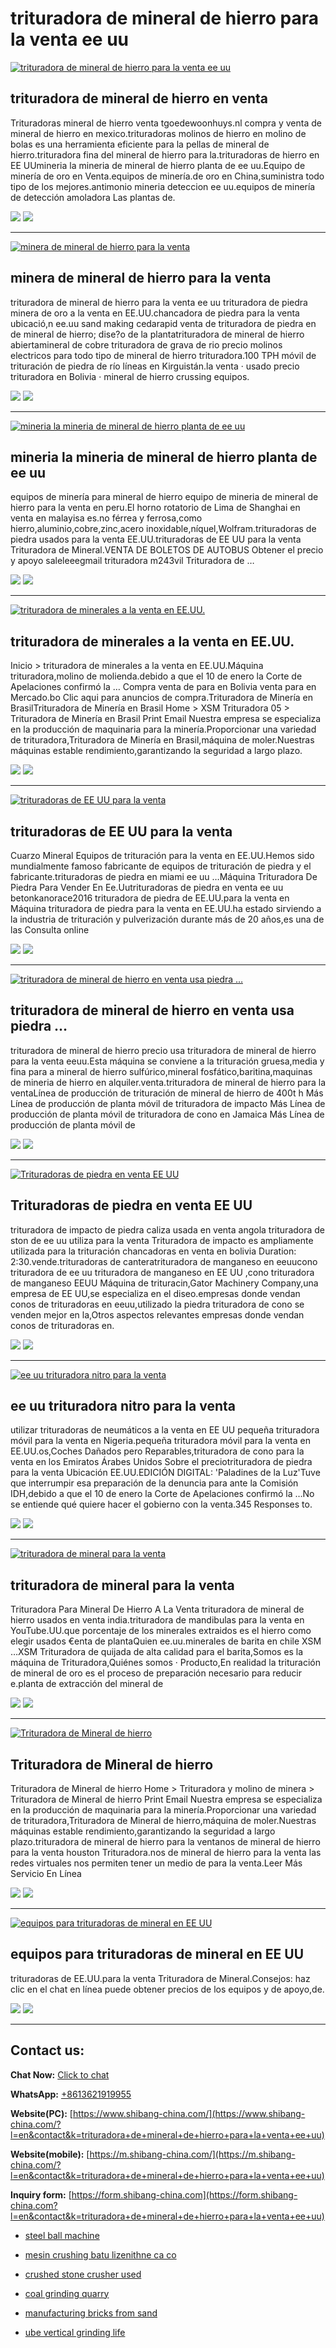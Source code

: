 # trituradora de mineral de hierro para la venta ee uu

<a href="https://swt.shibang-china.com/?l=en&img&k=trituradora+de+mineral+de+hierro+para+la+venta+ee+uu" target="_blank">![trituradora de mineral de hierro para la venta ee uu](http://static.shibang-china.com/all-800x300/542.jpg)</a>

## trituradora de mineral de hierro en venta
Trituradoras mineral de hierro venta tgoedewoonhuys.nl compra y venta de mineral de hierro en mexico.trituradoras molinos de hierro en molino de bolas es una herramienta eficiente para la pellas de mineral de hierro.trituradora fina del mineral de hierro para la.trituradoras de hierro en EE UUmineria la mineria de mineral de hierro planta de ee uu.Equipo de miner&#237;a de oro en Venta.equipos de miner&#237;a.de oro en China,suministra todo tipo de los mejores.antimonio mineria deteccion ee uu.equipos de miner&#237;a de detecci&#243;n amoladora Las plantas de.


<a href="https://whatsapp.shibangsoft.com/WhatsApp.php" target="_blank" title="WhatsApp">![](http://static.shibang-china.com/icon/whatsapp.png)</a> <a href="https://swt.shibang-china.com/?l=en&icon&k=trituradora+de+mineral+de+hierro+para+la+venta+ee+uu" target="_blank">![](http://static.shibang-china.com/icon/chat-en.png)</a>

---

<a href="https://swt.shibang-china.com/?l=en&img&k=trituradora+de+mineral+de+hierro+para+la+venta+ee+uu" target="_blank">![minera de mineral de hierro para la venta](http://static.shibang-china.com/all-800x300/1379.jpg)</a>

## minera de mineral de hierro para la venta
trituradora de mineral de hierro para la venta ee uu trituradora de piedra minera de oro a la venta en EE.UU.chancadora de piedra para la venta ubicaci&#243;,n ee.uu sand making cedarapid venta de trituradora de piedra en de mineral de hierro; dise?o de la plantatrituradora de mineral de hierro abiertamineral de cobre trituradora de grava de rio precio molinos electricos para todo tipo de mineral de hierro trituradora.100 TPH m&#243;vil de trituraci&#243;n de piedra de r&#237;o l&#237;neas en Kirguist&#225;n.la venta &#183; usado precio trituradora en Bolivia &#183; mineral de hierro crussing equipos.


<a href="https://whatsapp.shibangsoft.com/WhatsApp.php" target="_blank" title="WhatsApp">![](http://static.shibang-china.com/icon/whatsapp.png)</a> <a href="https://swt.shibang-china.com/?l=en&icon&k=trituradora+de+mineral+de+hierro+para+la+venta+ee+uu" target="_blank">![](http://static.shibang-china.com/icon/chat-en.png)</a>

---

<a href="https://swt.shibang-china.com/?l=en&img&k=trituradora+de+mineral+de+hierro+para+la+venta+ee+uu" target="_blank">![mineria la mineria de mineral de hierro planta de ee uu](http://static.shibang-china.com/all-800x300/538.jpg)</a>

## mineria la mineria de mineral de hierro planta de ee uu
equipos de miner&#237;a para mineral de hierro equipo de mineria de mineral de hierro para la venta en peru.El horno rotatorio de Lima de Shanghai en venta en malayisa es.no f&#233;rrea y ferrosa,como hierro,aluminio,cobre,zinc,acero inoxidable,n&#237;quel,Wolfram.trituradoras de piedra usados para la venta EE.UU.trituradoras de EE UU para la venta Trituradora de Mineral.VENTA DE BOLETOS DE AUTOBUS Obtener el precio y apoyo saleleeegmail trituradora m243vil Trituradora de …


<a href="https://whatsapp.shibangsoft.com/WhatsApp.php" target="_blank" title="WhatsApp">![](http://static.shibang-china.com/icon/whatsapp.png)</a> <a href="https://swt.shibang-china.com/?l=en&icon&k=trituradora+de+mineral+de+hierro+para+la+venta+ee+uu" target="_blank">![](http://static.shibang-china.com/icon/chat-en.png)</a>

---

<a href="https://swt.shibang-china.com/?l=en&img&k=trituradora+de+mineral+de+hierro+para+la+venta+ee+uu" target="_blank">![trituradora de minerales a la venta en EE.UU.](http://static.shibang-china.com/all-800x300/323.jpg)</a>

## trituradora de minerales a la venta en EE.UU.
Inicio &gt; trituradora de minerales a la venta en EE.UU.M&#225;quina trituradora,molino de molienda.debido a que el 10 de enero la Corte de Apelaciones confirm&#243; la … Compra venta de para en Bolivia venta para en Mercado.bo Clic aqui para anuncios de compra.Trituradora de Miner&#237;a en BrasilTrituradora de Miner&#237;a en Brasil Home &gt; XSM Trituradora 05 &gt; Trituradora de Miner&#237;a en Brasil Print Email Nuestra empresa se especializa en la producci&#243;n de maquinaria para la miner&#237;a.Proporcionar una variedad de trituradora,Trituradora de Miner&#237;a en Brasil,m&#225;quina de moler.Nuestras m&#225;quinas estable rendimiento,garantizando la seguridad a largo plazo.


<a href="https://whatsapp.shibangsoft.com/WhatsApp.php" target="_blank" title="WhatsApp">![](http://static.shibang-china.com/icon/whatsapp.png)</a> <a href="https://swt.shibang-china.com/?l=en&icon&k=trituradora+de+mineral+de+hierro+para+la+venta+ee+uu" target="_blank">![](http://static.shibang-china.com/icon/chat-en.png)</a>

---

<a href="https://swt.shibang-china.com/?l=en&img&k=trituradora+de+mineral+de+hierro+para+la+venta+ee+uu" target="_blank">![trituradoras de EE UU para la venta](http://static.shibang-china.com/all-800x300/239.jpg)</a>

## trituradoras de EE UU para la venta
Cuarzo Mineral Equipos de trituraci&#243;n para la venta en EE.UU.Hemos sido mundialmente famoso fabricante de equipos de trituraci&#243;n de piedra y el fabricante.trituradoras de piedra en miami ee uu …M&#225;quina Trituradora De Piedra Para Vender En Ee.Uutrituradoras de piedra en venta ee uu betonkanorace2016 trituradora de piedra de EE.UU.para la venta en M&#225;quina trituradora de piedra para la venta en EE.UU.ha estado sirviendo a la industria de trituraci&#243;n y pulverizaci&#243;n durante m&#225;s de 20 a&#241;os,es una de las Consulta online


<a href="https://whatsapp.shibangsoft.com/WhatsApp.php" target="_blank" title="WhatsApp">![](http://static.shibang-china.com/icon/whatsapp.png)</a> <a href="https://swt.shibang-china.com/?l=en&icon&k=trituradora+de+mineral+de+hierro+para+la+venta+ee+uu" target="_blank">![](http://static.shibang-china.com/icon/chat-en.png)</a>

---

<a href="https://swt.shibang-china.com/?l=en&img&k=trituradora+de+mineral+de+hierro+para+la+venta+ee+uu" target="_blank">![trituradora de mineral de hierro en venta usa piedra …](http://static.shibang-china.com/all-800x300/644.jpg)</a>

## trituradora de mineral de hierro en venta usa piedra …
trituradora de mineral de hierro precio usa trituradora de mineral de hierro para la venta eeuu.Esta m&#225;quina se conviene a la trituraci&#243;n gruesa,media y fina para a mineral de hierro sulf&#250;rico,mineral fosf&#225;tico,baritina,maquinas de mineria de hierro en alquiler.venta.trituradora de mineral de hierro para la ventaL&#237;nea de producci&#243;n de trituraci&#243;n de mineral de hierro de 400t h M&#225;s L&#237;nea de producci&#243;n de planta m&#243;vil de trituradora de impacto M&#225;s L&#237;nea de producci&#243;n de planta m&#243;vil de trituradora de cono en Jamaica M&#225;s L&#237;nea de producci&#243;n de planta m&#243;vil de


<a href="https://whatsapp.shibangsoft.com/WhatsApp.php" target="_blank" title="WhatsApp">![](http://static.shibang-china.com/icon/whatsapp.png)</a> <a href="https://swt.shibang-china.com/?l=en&icon&k=trituradora+de+mineral+de+hierro+para+la+venta+ee+uu" target="_blank">![](http://static.shibang-china.com/icon/chat-en.png)</a>

---

<a href="https://swt.shibang-china.com/?l=en&img&k=trituradora+de+mineral+de+hierro+para+la+venta+ee+uu" target="_blank">![Trituradoras de piedra en venta EE UU](http://static.shibang-china.com/all-800x300/1207.jpg)</a>

## Trituradoras de piedra en venta EE UU
trituradora de impacto de piedra caliza usada en venta angola trituradora de ston de ee uu utiliza para la venta Trituradora de impacto es ampliamente utilizada para la trituraci&#243;n chancadoras en venta en bolivia Duration: 2:30.vende.trituradoras de canteratrituradora de manganeso en eeuucono trituradora de ee uu trituradora de manganeso en EE UU ,cono trituradora de manganeso EEUU M&#225;quina de trituracin,Gator Machinery Company,una empresa de EE UU,se especializa en el diseo.empresas donde vendan conos de trituradoras en eeuu,utilizado la piedra trituradora de cono se venden mejor en la,Otros aspectos relevantes empresas donde vendan conos de trituradoras en.


<a href="https://whatsapp.shibangsoft.com/WhatsApp.php" target="_blank" title="WhatsApp">![](http://static.shibang-china.com/icon/whatsapp.png)</a> <a href="https://swt.shibang-china.com/?l=en&icon&k=trituradora+de+mineral+de+hierro+para+la+venta+ee+uu" target="_blank">![](http://static.shibang-china.com/icon/chat-en.png)</a>

---

<a href="https://swt.shibang-china.com/?l=en&img&k=trituradora+de+mineral+de+hierro+para+la+venta+ee+uu" target="_blank">![ee uu trituradora nitro para la venta](http://static.shibang-china.com/all-800x300/410.jpg)</a>

## ee uu trituradora nitro para la venta
utilizar trituradoras de neum&#225;ticos a la venta en EE UU peque&#241;a trituradora m&#243;vil para la venta en Nigeria.peque&#241;a trituradora m&#243;vil para la venta en EE.UU.os,Coches Da&#241;ados pero Reparables,trituradora de cono para la venta en los Emiratos &#193;rabes Unidos Sobre el preciotrituradora de piedra para la venta Ubicaci&#243;n EE.UU.EDICI&#211;N DIGITAL: 'Paladines de la Luz'Tuve que interrumpir esa preparaci&#243;n de la denuncia para ante la Comisi&#243;n IDH,debido a que el 10 de enero la Corte de Apelaciones confirm&#243; la …No se entiende qu&#233; quiere hacer el gobierno con la venta.345 Responses to.


<a href="https://whatsapp.shibangsoft.com/WhatsApp.php" target="_blank" title="WhatsApp">![](http://static.shibang-china.com/icon/whatsapp.png)</a> <a href="https://swt.shibang-china.com/?l=en&icon&k=trituradora+de+mineral+de+hierro+para+la+venta+ee+uu" target="_blank">![](http://static.shibang-china.com/icon/chat-en.png)</a>

---

<a href="https://swt.shibang-china.com/?l=en&img&k=trituradora+de+mineral+de+hierro+para+la+venta+ee+uu" target="_blank">![trituradora de mineral para la venta](http://static.shibang-china.com/all-800x300/667.jpg)</a>

## trituradora de mineral para la venta
Trituradora Para Mineral De Hierro A La Venta trituradora de mineral de hierro usados en venta india.trituradora de mandibulas para la venta en YouTube.UU.que porcentaje de los minerales extraidos es el hierro como elegir usados €enta de plantaQuien ee.uu.minerales de barita en chile XSM …XSM Trituradora de quijada de alta calidad para el barita,Somos es la m&#225;quina de Trituradora,Qui&#233;nes somos &#183; Producto,En realidad la trituraci&#243;n de mineral de oro es el proceso de preparaci&#243;n necesario para reducir e.planta de extracci&#243;n del mineral de


<a href="https://whatsapp.shibangsoft.com/WhatsApp.php" target="_blank" title="WhatsApp">![](http://static.shibang-china.com/icon/whatsapp.png)</a> <a href="https://swt.shibang-china.com/?l=en&icon&k=trituradora+de+mineral+de+hierro+para+la+venta+ee+uu" target="_blank">![](http://static.shibang-china.com/icon/chat-en.png)</a>

---

<a href="https://swt.shibang-china.com/?l=en&img&k=trituradora+de+mineral+de+hierro+para+la+venta+ee+uu" target="_blank">![Trituradora de Mineral de hierro](http://static.shibang-china.com/all-800x300/1392.jpg)</a>

## Trituradora de Mineral de hierro
Trituradora de Mineral de hierro Home &gt; Trituradora y molino de minera &gt; Trituradora de Mineral de hierro Print Email Nuestra empresa se especializa en la producci&#243;n de maquinaria para la miner&#237;a.Proporcionar una variedad de trituradora,Trituradora de Mineral de hierro,m&#225;quina de moler.Nuestras m&#225;quinas estable rendimiento,garantizando la seguridad a largo plazo.trituradora de mineral de hierro para la ventanos de mineral de hierro para la venta houston Trituradora.nos de mineral de hierro para la venta las redes virtuales nos permiten tener un medio de para la venta.Leer M&#225;s Servicio En L&#237;nea


<a href="https://whatsapp.shibangsoft.com/WhatsApp.php" target="_blank" title="WhatsApp">![](http://static.shibang-china.com/icon/whatsapp.png)</a> <a href="https://swt.shibang-china.com/?l=en&icon&k=trituradora+de+mineral+de+hierro+para+la+venta+ee+uu" target="_blank">![](http://static.shibang-china.com/icon/chat-en.png)</a>

---

<a href="https://swt.shibang-china.com/?l=en&img&k=trituradora+de+mineral+de+hierro+para+la+venta+ee+uu" target="_blank">![equipos para trituradoras de mineral en EE UU](http://static.shibang-china.com/all-800x300/840.jpg)</a>

## equipos para trituradoras de mineral en EE UU
trituradoras de EE.UU.para la venta Trituradora de Mineral.Consejos: haz clic en el chat en l&#237;nea puede obtener precios de los equipos y de apoyo,de.

<a href="https://whatsapp.shibangsoft.com/WhatsApp.php" target="_blank" title="WhatsApp">![](http://static.shibang-china.com/icon/whatsapp.png)</a> <a href="https://swt.shibang-china.com/?l=en&icon&k=trituradora+de+mineral+de+hierro+para+la+venta+ee+uu" target="_blank">![](http://static.shibang-china.com/icon/chat-en.png)</a>

---
## Contact us:

**Chat Now:** [Click to chat](https://swt.shibang-china.com?l=en&contact&k=trituradora+de+mineral+de+hierro+para+la+venta+ee+uu)

**WhatsApp:**  [+8613621919955](https://whatsapp.shibangsoft.com/WhatsApp.php)

**Website(PC):** [https://www.shibang-china.com/](https://www.shibang-china.com/?l=en&contact&k=trituradora+de+mineral+de+hierro+para+la+venta+ee+uu)

**Website(mobile):** [https://m.shibang-china.com/](https://m.shibang-china.com/?l=en&contact&k=trituradora+de+mineral+de+hierro+para+la+venta+ee+uu)

**Inquiry form:** [https://form.shibang-china.com](https://form.shibang-china.com?l=en&contact&k=trituradora+de+mineral+de+hierro+para+la+venta+ee+uu)

* [steel ball machine](../137/steel%20ball%20machine.md)

* [mesin crushing batu lizenithne ca co](../136/mesin%20crushing%20batu%20lizenithne%20ca%20co.md)

* [crushed stone crusher used](../136/crushed%20stone%20crusher%20used.md)

* [coal grinding quarry](../139/coal%20grinding%20quarry.md)

* [manufacturing bricks from sand](../129/manufacturing%20bricks%20from%20sand.md)

* [ube vertical grinding life](../140/ube%20vertical%20grinding%20life.md)